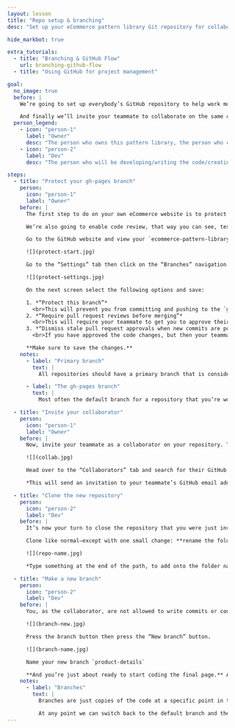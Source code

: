 ```yaml
---
layout: lesson
title: "Repo setup & branching"
desc: "Set up your eCommerce pattern library Git repository for collaboration and clone your teammate’s repo so you can start coding."

hide_markbot: true

extra_tutorials:
  - title: "Branching & GitHub Flow"
    url: branching-github-flow
  - title: "Using GitHub for project management"

goal:
  no_image: true
  before: |
    We’re going to set up everybody’s GitHub repository to help work more smoothly with your teammate.

    And finally we’ll invite your teammate to collaborate on the same code base in an isolated branch.
  person_legend:
    - icon: "person-1"
      label: "Owner"
      desc: "The person who owns this pattern library, the person who created all the patterns."
    - icon: "person-2"
      label: "Dev"
      desc: "The person who will be developing/writing the code/creating the new product details page."

steps:
  - title: "Protect your gh-pages branch"
    person:
      icon: "person-1"
      label: "Owner"
    before: |
      The first step to do on your own eCommerce website is to protect the `gh-pages` branch. This will prevent your teammate from overwriting any code that you’ve written without your permission.

      We’re also going to enable code review, that way you can see, test–and approve—their code before you put it back into your version.

      Go to the GitHub website and view your `ecommerce-pattern-library` repository.

      ![](protect-start.jpg)

      Go to the “Settings” tab then click on the “Branches” navigation item. Lower down the screen is a “Protected branches” setting: choose `gh-pages`

      ![](protect-settings.jpg)

      On the next screen select the following options and save:

      1. *“Protect this branch”*
        <br>This will prevent you from committing and pushing to the `gh-pages` branch—you’ll have to create a different branch.
      2. *“Require pull request reviews before merging”*
        <br>This will require your teammate to get you to approve their code changes before they can be implemented into the `gh-pages` branch.
      3. *“Dismiss stale pull request approvals when new commits are pushed”*
        <br>If you have approved the code changes, but then your teammate creates a new commit, the approval will be voided.

      **Make sure to save the changes.**
    notes:
      - label: "Primary branch"
        text: |
          All repositories should have a primary branch that is considered to be a pristine copy of the code. We haven been following best practice by committing directly onto our primary branch.

      - label: "The gh-pages branch"
        text: |
          Most often the default branch for a repository that you’re working on (outside of this course) is called `master`. In our case our default branch is named `gh-pages`. I’ve done it this way so that every single repository that you fork is already a hosted website on GitHub; the `gh-pages` branch means: my repository should be a hosted website.

  - title: "Invite your collaborator"
    person:
      icon: "person-1"
      label: "Owner"
    before: |
      Now, invite your teammate as a collaborator on your repository. This will allow them code in the repository, get fresh updates & eventually put their code back into your version.

      ![](collab.jpg)

      Head over to the “Collaborators” tab and search for their GitHub username. Press “Add collaborator” when ready.

      *This will send an invitation to your teammate’s GitHub email address which they must accept.* **Consequently, you must head over to your own email now and accept the invitation from your teammate before continuing.**

  - title: "Clone the new repository"
    person:
      icon: "person-2"
      label: "Dev"
    before: |
      It’s now your turn to close the repository that you were just invited to. After accepting your invitation you will have access to the repository.

      Clone like normal—except with one small change: **rename the folder so you know which is which!**

      ![](repo-name.jpg)

      *Type something at the end of the path, to add onto the folder name that gets created, so it’s unique and you can tell the two eCommerce websites apart.*

  - title: "Make a new branch"
    person:
      icon: "person-2"
      label: "Dev"
    before: |
      You, as the collaborator, are not allowed to write commits or code directly to the `gh-pages` branch. So we need to make a new branch to work from.

      ![](branch-new.jpg)

      Press the branch button then press the “New branch” button.

      ![](branch-name.jpg)

      Name your new branch `product-details`

      **And you’re just about ready to start coding the final page.** All that’s left is a discussion with your teammate.
    notes:
      - label: "Branches"
        text: |
          Branches are just copies of the code at a specific point in time. By creating a new branch we are copying the code to an isolated environment that we can work without and not damage our pristine default branch.

          At any point we can switch back to the default branch and the code in our editor will automatically switch to how the code looks on that branch.
---
```


